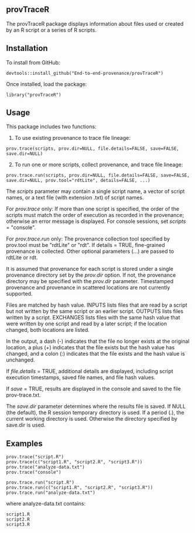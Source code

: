 ## provTraceR

The provTraceR package displays information about files used or created 
by an R script or a series of R scripts.

## Installation
To install from GitHub:

```{r}
devtools::install_github("End-to-end-provenance/provTraceR")
```
Once installed, load the package:

```{r}
library("provTraceR")
```

## Usage
This package includes two functions:

1. To use existing provenance to trace file lineage:

```{r}
prov.trace(scripts, prov.dir=NULL, file.details=FALSE, save=FALSE, save.dir=NULL)
```

2. To run one or more scripts, collect provenance, and trace file lineage:

```{r}
prov.trace.run(scripts, prov.dir=NULL, file.details=FALSE, save=FALSE, save.dir=NULL, prov.tool="rdtLite", details=FALSE, ...)
```

The <i>scripts</i> parameter may contain a single script name, a vector
of script names, or a text file (with extension .txt) of script names.

For <i>prov.trace</i> only: If more than one script is specified, the order
of the scripts must match the order of execution as recorded in the 
provenance; otherwise an error message is displayed. For console sessions,
set <i>scripts</i> = "console".

For <i>prov.trace.run</i> only: The provenance collection tool specified by
prov.tool must be "rdtLite" or "rdt". If details = TRUE, fine-grained provenance
is collected. Other optional parameters (...) are passed to rdtLite or rdt.

It is assumed that provenance for each script is stored under a single
provenance directory set by the <i>prov.dir</i> option.  If not, the provenance
directory may be specified with the <i>prov.dir</i> parameter. Timestamped 
provenance and provenance in scattered locations are not currently supported.

Files are matched by hash value. INPUTS lists files that are read by a script
but not written by the same script or an earlier script. OUTPUTS lists files 
written by a script. EXCHANGES lists files with the same hash value that were
written by one script and read by a later script; if the location changed, 
both locations are listed.

In the output, a dash (-) indicates that the file no longer exists at the
original location, a plus (+) indicates that the file exists but the hash
value has changed, and a colon (:) indicates that the file exists and the
hash value is unchanged.

If <i>file.details</i> = TRUE, additional details are displayed, including script
execution timestamps, saved file names, and file hash values.

If <i>save</i> = TRUE, results are displayed in the console and saved to the
file prov-trace.txt.

The <i>save.dir</i> parameter determines where the results file is saved. 
If NULL (the default), the R session temporary directory is used. If a period (.),
the current working directory is used. Otherwise the directory specified by
save.dir is used.

## Examples

```{r}
prov.trace("script.R")
prov.trace(c("script1.R", "script2.R", "script3.R"))
prov.trace("analyze-data.txt")
prov.trace("console")

prov.trace.run("script.R")
prov.trace.run(c("script1.R", "script2.R", "script3.R"))
prov.trace.run("analyze-data.txt")
```

where analyze-data.txt contains:

```{r}
script1.R
script2.R
script3.R
```

